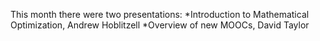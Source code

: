 This month there were two presentations:
*Introduction to Mathematical Optimization, Andrew Hoblitzell
*Overview of new MOOCs, David Taylor
